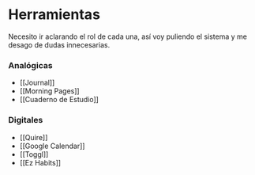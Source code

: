 # Herramientas
Necesito ir aclarando el rol de cada una, así voy puliendo el sistema y me desago de dudas innecesarias.

### Analógicas
- [[Journal]]
- [[Morning Pages]]
- [[Cuaderno de Estudio]]

### Digitales
- [[Quire]]
- [[Google Calendar]]
- [[Toggl]]
- [[Ez Habits]]
